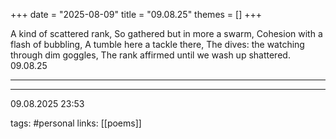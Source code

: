 +++
date = "2025-08-09"
title = "09.08.25"
themes = []
+++

A kind of scattered rank,
So gathered but in more a swarm,
Cohesion with a flash of bubbling,
A tumble here a tackle there,
The dives: the watching through dim goggles,
The rank affirmed until we wash up shattered.
09.08.25

---



---

09.08.2025 23:53

tags: #personal
links: [[poems]]
